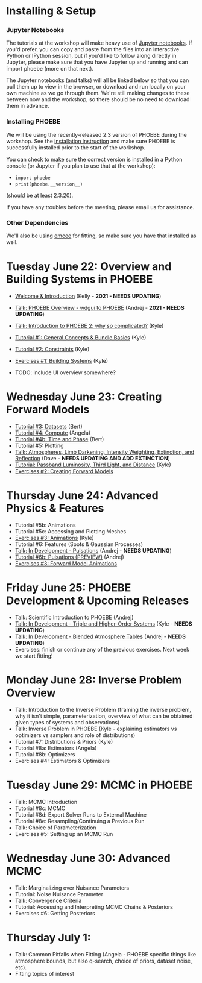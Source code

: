 # Installing & Setup

### Jupyter Notebooks

The tutorials at the workshop will make heavy use of [Jupyter notebooks](https://jupyter.org/install).  If you'd prefer, you can copy and paste from the files into an interactive Python or IPython session, but if you'd like to follow along directly in Jupyter, please make sure that you have Jupyter up and running and can import phoebe (more on that next).

The Jupyter notebooks (and talks) will all be linked below so that you can pull them up to view in the browser, or download and run locally on your own machine as we go through them.  We're still making changes to these between now and the workshop, so there should be no need to download them in advance.

### Installing PHOEBE

We will be using the recently-released 2.3 version of PHOEBE during the workshop.  See the [installation instruction](http://phoebe-project.org/install/2.3) and make sure PHOEBE is successfully installed prior to the start of the workshop.

You can check to make sure the correct version is installed in a Python console (or Jupyter if you plan to use that at the workshop):

* `import phoebe`
* `print(phoebe.__version__)`

(should be at least 2.3.20).

If you have any troubles before the meeting, please email us for assistance.


### Other Dependencies

We'll also be using [emcee](https://emcee.readthedocs.io/en/stable/) for fitting, so make sure you have that installed as well.


# Tuesday June 22: Overview and Building Systems in PHOEBE

* [Welcome & Introduction](https://docs.google.com/presentation/d/e/2PACX-1vTPiLVRPAUJnrSyNgqpWXbuQduLDqp36RP6inq5-QdtYA0nnLTjsQN1FuyhVIgvW9fHkiz_FAEpNrjp/pub?start=false&loop=false&delayms=3000) (Kelly - **2021 - NEEDS UPDATING**)
* [Talk: PHOEBE Overview - wdgui to PHOEBE](https://docs.google.com/presentation/d/e/2PACX-1vTeR0gdxhuHt7-rEQMK5SEM3bGETEF-ItWQHsvmr8cwt1bNqJuMflTABL8vvV6jrNEdPqRaIpL8-TiJ/pub?start=false&loop=false&delayms=3000) (Andrej - **2021 - NEEDS UPDATING**)
* [Talk: Introduction to PHOEBE 2: why so complicated?](https://docs.google.com/presentation/d/e/2PACX-1vTdjGepiD4v0VvAv8DQsed_uCQ4SMYPqfUtCLzvR92PKjnSSeTZ9qWuZpVbzdNxWBE445BwigEg9Tv7/pub?start=false&loop=false&delayms=3000) (Kyle)
* [Tutorial #1: General Concepts & Bundle Basics](https://nbviewer.jupyter.org/github/phoebe-project/phoebe2-workshop/blob/2021june/Tutorial_01_bundle_basics.ipynb) (Kyle)
* [Tutorial #2: Constraints](https://nbviewer.jupyter.org/github/phoebe-project/phoebe2-workshop/blob/2021june/Tutorial_02_constraints.ipynb) (Kyle)
* [Exercises #1: Building Systems](https://nbviewer.jupyter.org/github/phoebe-project/phoebe2-workshop/blob/2021june/Exercises_01_building_systems.ipynb) (Kyle)

* TODO: include UI overview somewhere?

# Wednesday June 23: Creating Forward Models

* [Tutorial #3: Datasets](https://nbviewer.jupyter.org/github/phoebe-project/phoebe2-workshop/blob/2021june/Tutorial_03_datasets.ipynb) (Bert)
* [Tutorial #4: Compute](https://nbviewer.jupyter.org/github/phoebe-project/phoebe2-workshop/blob/2021june/04_compute.ipynb) (Angela)
* [Tutorial #4b: Time and Phase](https://nbviewer.jupyter.org/github/phoebe-project/phoebe2-workshop/blob/2021june/Tutorial_04b_time_and_phase.ipynb) (Bert)
* Tutorial #5: Plotting
* [Talk: Atmospheres, Limb Darkening, Intensity Weighting, Extinction, and Reflection](https://docs.google.com/presentation/d/e/2PACX-1vSrILRxT1eygipBOurKZ2trffr5KQBRbK3y1TxY0-oydV1t4SaoZAWvDLZfUCc4iIZDzaHhlkVW8meM/pub?start=false&loop=false&delayms=3000) (Dave - **NEEDS UPDATING AND ADD EXTINCTION**)
* [Tutorial: Passband Luminosity, Third Light, and Distance](https://nbviewer.jupyter.org/github/phoebe-project/phoebe2-workshop/blob/2021june/Intro_Tutorial_11_pblum_l3_distance.ipynb) (Kyle)
* [Exercises #2: Creating Forward Models](https://nbviewer.jupyter.org/github/phoebe-project/phoebe2-workshop/blob/2021june/Exercises_02_forward_models.ipynb)


# Thursday June 24: Advanced Physics & Features
* Tutorial #5b: Animations
* Tutorial #5c: Accessing and Plotting Meshes
* [Exercises #3: Animations](https://nbviewer.jupyter.org/github/phoebe-project/phoebe2-workshop/blob/2021june/Exercises_03.ipynb) (Kyle)
* Tutorial #6: Features (Spots & Gaussian Processes)
* [Talk: In Development - Pulsations](https://docs.google.com/presentation/d/e/2PACX-1vR13F6t5UqxxLntwHs5_sVo8YW-xzRlq2BOm08KxRMYAETPqH8qHsmL6M8BvNNTXEzStFYcvKF-IjK5/pub?start=false&loop=false&delayms=3000) (Andrej - **NEEDS UPDATING**)
* [Tutorial #6b: Pulsations (PREVIEW)](https://nbviewer.jupyter.org/github/phoebe-project/phoebe2-workshop/blob/2021june/Intro_Tutorial_19_pulsations.ipynb) (Andrej)
* [Exercises #3: Forward Model Animations](https://nbviewer.jupyter.org/github/phoebe-project/phoebe2-workshop/blob/2021june/Exercises_03_animations.ipynb)



# Friday June 25: PHOEBE Development & Upcoming Releases
* Talk: Scientific Introduction to PHOEBE (Andrej)
* [Talk: In Development - Triple and Higher-Order Systems](https://docs.google.com/presentation/d/e/2PACX-1vSk1awjZ-mrvsSOQunNYikwGr6PjdAseIhPEnh84ABExkgAvAzZ1QF2WEMVIr04IMYPQYwEoPGDjir2/pub?start=false&loop=false&delayms=3000) (Kyle - **NEEDS UPDATING**)
* [Talk: In Development - Blended Atmosphere Tables](https://docs.google.com/presentation/d/e/2PACX-1vRMJxgdwwWs-IF1OY9ligGgNVul2z1Kk_GjRgH9-hFpkN8gJqtFcQUG4D3wzrsN998pvqt4bMNTtrfB/pub?start=false&loop=false&delayms=3000) (Andrej - **NEEDS UPDATING**)
* Exercises: finish or continue any of the previous exercises.  Next week we start fitting!


# Monday June 28: Inverse Problem Overview
* Talk: Introduction to the Inverse Problem (framing the inverse problem, why it isn't simple, parameterization, overview of what can be obtained given types of systems and observations)
* Talk: Inverse Problem in PHOEBE (Kyle - explaining estimators vs optimizers vs samplers and role of distributions)
* Tutorial #7: Distributions & Priors (Kyle)
* Tutorial #8a: Estimators (Angela)
* Tutorial #8b: Optimizers
* Exercises #4: Estimators & Optimizers

# Tuesday June 29: MCMC in PHOEBE
* Talk: MCMC Introduction
* Tutorial #8c: MCMC
* Tutorial #8d: Export Solver Runs to External Machine
* Tutorial #8e: Resampling/Continuing a Previous Run
* Talk: Choice of Parameterization
* Exercises #5: Setting up an MCMC Run

# Wednesday June 30: Advanced MCMC
* Talk: Marginalizing over Nuisance Parameters
* Tutorial: Noise Nuisance Parameter
* Talk: Convergence Criteria
* Tutorial: Accessing and Interpreting MCMC Chains & Posteriors
* Exercises #6: Getting Posteriors

# Thursday July 1:
* Talk: Common Pitfalls when Fitting (Angela - PHOEBE specific things like atmosphere bounds, but also q-search, choice of priors, dataset noise, etc).
* Fitting topics of interest
